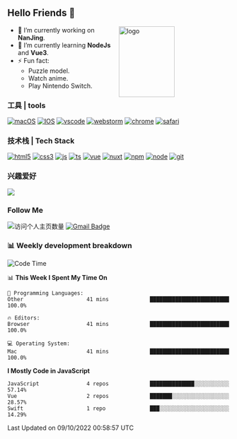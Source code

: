 ## Hello Friends 👋

<img src="https://github-readme-stats.vercel.app/api?username=Eugeniocode&show_icons=true&theme=vue" alt="logo" height="160" align="right" width="50%" />

- 🔭 I’m currently working on **NanJing**.
- 🌱 I’m currently learning **NodeJs** and **Vue3**.
- ⚡ Fun fact: 
  - Puzzle model.
  - Watch anime.
  - Play Nintendo Switch.



### 工具 | tools

[![macOS](https://img.shields.io/badge/PC-Macbookpro-success?style=flat-square&logo=apple&logoColor=ffffff)]()
[![IOS](https://img.shields.io/badge/MOBILE-iPhone-ff69b4?style=flat-square&logo=apple&logoColor=ffffff)]()
[![vscode](https://img.shields.io/badge/IDE-Visual%20Studio%20Code-blue?style=flat-square&logo=visualstudiocode&logoColor=ffffff)]()
[![webstorm](https://img.shields.io/badge/IDE-webstorm-528DD7?logo=webstorm&logoColor=#ffffff)]()
[![chrome](https://img.shields.io/badge/BROWSER-Chrome-orange?style=flat-square&logo=googlechrome&logoColor=ffffff)]()
[![safari](https://img.shields.io/badge/BROWSER-Safari-yellow?style=flat-square&logo=safari&logoColor=ffffff)]()

### 技术栈 | Tech Stack
[![html5](https://img.shields.io/badge/-HTML5-F16528?style=flat-square&logo=html5&logoColor=ffffff)]()
[![css3](https://img.shields.io/badge/-CSS3-3699D5?style=flat-square&logo=css3&logoColor=ffffff)]()
[![js](https://img.shields.io/badge/-Javascript-F0DA50?style=flat-square&logo=javascript&logoColor=ffffff)]()
[![ts](https://img.shields.io/badge/-Typescript-083061?style=flat-square&logo=typescript&logoColor=ffffff)]()
[![vue](https://img.shields.io/badge/-Vue.js-3DB784?style=flat-square&logo=vuedotjs&logoColor=ffffff)]()
[![nuxt](https://img.shields.io/badge/-Nuxt.js-3DB784?style=flat-square&logo=nuxtdotjs&logoColor=ffffff)]()
[![npm](https://img.shields.io/badge/-NPM-CD3939?style=flat-square&logo=npm&logoColor=ffffff)]()
[![node](https://img.shields.io/badge/-Node.js-80BD00?style=flat-square&logo=nodedotjs&logoColor=ffffff)]()
[![git](https://img.shields.io/badge/-Git-F05133?style=flat-square&logo=git&logoColor=ffffff)]()

### 兴趣爱好

![](https://img.shields.io/badge/-Nintendo%20Switch-e60012?style=flat-square&logo=nintendo%20switch&logoColor=ffffff)

### Follow Me
![访问个人主页数量](https://komarev.com/ghpvc/?username=Eugeniocode&color=blue)
[![Gmail Badge](https://img.shields.io/badge/mail-eugeniocode@yeah.net-blue?style=flat&logo=Gmail&logoColor=white&link=mailto:eugeniocode@yeah.net)](mailto:eugeniocode@yeah.net)


### 📊 Weekly development breakdown
<!--START_SECTION:waka-->
![Code Time](http://img.shields.io/badge/Code%20Time-821%20hrs%2051%20mins-blue)

📊 **This Week I Spent My Time On** 

```text
💬 Programming Languages: 
Other                    41 mins             █████████████████████████   100.0%

🔥 Editors: 
Browser                  41 mins             █████████████████████████   100.0%

💻 Operating System: 
Mac                      41 mins             █████████████████████████   100.0%

```

**I Mostly Code in JavaScript** 

```text
JavaScript               4 repos             ██████████████░░░░░░░░░░░   57.14% 
Vue                      2 repos             ███████░░░░░░░░░░░░░░░░░░   28.57% 
Swift                    1 repo              ███░░░░░░░░░░░░░░░░░░░░░░   14.29%

```



 Last Updated on 09/10/2022 00:58:57 UTC
<!--END_SECTION:waka-->

